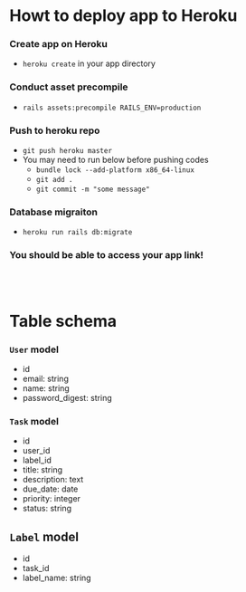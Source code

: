 # Howt to deploy app to Heroku
### Create app on Heroku
- `heroku create` in your app directory
### Conduct asset precompile
- `rails assets:precompile RAILS_ENV=production`
### Push to heroku repo
- `git push heroku master`
- You may need to run below before pushing codes
  - `bundle lock --add-platform x86_64-linux`
  - `git add .`
  - `git commit -m "some message"`
### Database migraiton
- `heroku run rails db:migrate`
### You should be able to access your app link!

<br><br>

# Table schema
### `User` model
- id
- email: string
- name: string
- password_digest: string
### `Task` model
- id
- user_id
- label_id
- title: string
- description: text
- due_date: date
- priority: integer
- status: string
## `Label` model
- id
- task_id
- label_name: string
